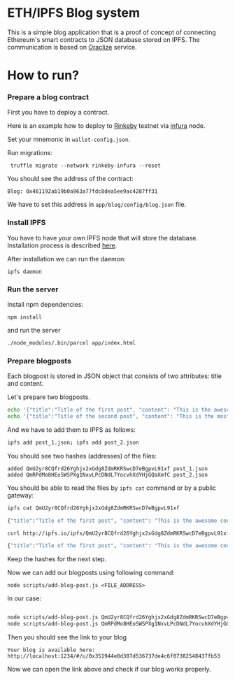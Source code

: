 # ETH/IPFS Blog system

This is a simple blog application that is a proof of concept of connecting Ethereum's smart contracts to JSON database stored on IPFS. The communication is based on [Oraclize](http://oraclize.it) service.  

# How to run?

### Prepare a blog contract

First you have to deploy a contract. 

Here is an example how to deploy to [Rinkeby](https://www.rinkeby.io/) testnet via [infura](https://infura.io/) node.

Set your mnemonic in `wallet-config.json`.

Run migrations:

```
 truffle migrate --network rinkeby-infura --reset
```

You should see the address of the contract:

```
Blog: 0x461192ab19b0a963a77fdc8dea5ee9ac4287ff31
```

We have to set this address in `app/blog/config/blog.json` file.

### Install IPFS

You have to have your own IPFS node that will store the database. Installation process is described [here](https://ipfs.io/docs/install/).

After installation we can run the daemon:

```apple js
ipfs daemon
```

### Run the server

Install npm dependencies:

```
npm install
```

and run the server

```bash
./node_modules/.bin/parcel app/index.html
```

### Prepare blogposts

Each blogpost is stored in JSON object that consists of two attributes: title and content.

Let's prepare two blogposts.

```bash
echo '{"title":"Title of the first post", "content": "This is the awesome content!"}' > post_1.json
echo '{"title":"Title of the second post", "content": "This is the most awesome content!"}' > post_2.json
```

And we have to add them to IPFS as follows:

```bash
ipfs add post_1.json; ipfs add post_2.json
```

You should see two hashes (addresses) of the files:

```
added QmU2yr8CQfrd26Yghjx2xGdg8ZdmRKRSwcD7eBgpvL91xf post_1.json
added QmRPdMo8HEoSWSPXg1NxvLPcDNdL7YocvhXdYHjGQaXmfC post_2.json
```

You should be able to read the files by `ipfs cat` command or by a public gateway:

```bash
ipfs cat QmU2yr8CQfrd26Yghjx2xGdg8ZdmRKRSwcD7eBgpvL91xf

{"title":"Title of the first post", "content": "This is the awesome content!"}
```

```bash
curl http://ipfs.io/ipfs/QmU2yr8CQfrd26Yghjx2xGdg8ZdmRKRSwcD7eBgpvL91xf

{"title":"Title of the first post", "content": "This is the awesome content!"}
```

Keep the hashes for the next step.

Now we can add our blogposts using following command:

```
node scripts/add-blog-post.js <FILE_ADDRESS>

```

In our case:

```bash

node scripts/add-blog-post.js QmU2yr8CQfrd26Yghjx2xGdg8ZdmRKRSwcD7eBgpvL91xf
node scripts/add-blog-post.js QmRPdMo8HEoSWSPXg1NxvLPcDNdL7YocvhXdYHjGQaXmfC

```

Then you should see the link to your blog

```
Your blog is available here:
http://localhost:1234/#/u/0x351944e0d307d536737de4c6f07382548437fb53
```

Now we can open the link above and check if our blog works properly.
